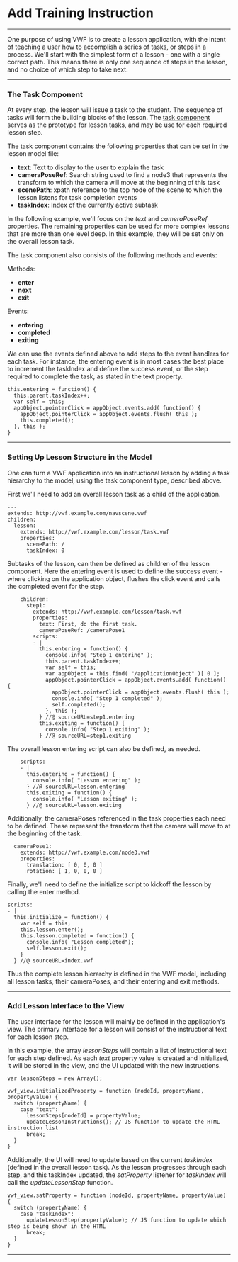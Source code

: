 # Add Training Instruction

--------------

One purpose of using VWF is to create a lesson application, with the intent of teaching a user how to accomplish a series of tasks, or steps in a process. We'll start with the simplest form of a lesson - one with a single correct path. This means there is only one sequence of steps in the lesson, and no choice of which step to take next.

--------------

### The Task Component

At every step, the lesson will issue a task to the student. The sequence of tasks will form the building blocks of the lesson. The [task component](application.html) serves as the prototype for lesson tasks, and may be use for each required lesson step. 

The task component contains the following properties that can be set in the lesson model file:

* **text**: Text to display to the user to explain the task
* **cameraPoseRef**: Search string used to find a node3 that represents the transform to which the camera will move at the beginning of this task
* **scenePath**: xpath reference to the top node of the scene to which the lesson listens for task completion events
* **taskIndex**: Index of the currently active subtask

In the following example, we'll focus on the *text* and *cameraPoseRef* properties. The remaining properties can be used for more complex lessons that are more than one level deep. In this example, they will be set only on the overall lesson task.

The task component also consists of the following methods and events:

Methods:

* **enter**
* **next**
* **exit**

Events:

* **entering**
* **completed**
* **exiting**

We can use the events defined above to add steps to the event handlers for each task. For instance, the entering event is in most cases the best place to increment the taskIndex and define the success event, or the step required to complete the task, as stated in the text property.

	this.entering = function() {
	  this.parent.taskIndex++;
	  var self = this;
	  appObject.pointerClick = appObject.events.add( function() {
	    appObject.pointerClick = appObject.events.flush( this );
	    this.completed();
	  }, this );
	}

--------------

### Setting Up Lesson Structure in the Model

One can turn a VWF application into an instructional lesson by adding a task hierarchy to the model, using the task component type, described above.

First we'll need to add an overall lesson task as a child of the application. 

	--- 
	extends: http://vwf.example.com/navscene.vwf
	children:
	  lesson:
        extends: http://vwf.example.com/lesson/task.vwf
        properties:
          scenePath: /
          taskIndex: 0

Subtasks of the lesson, can then be defined as children of the lesson component. Here the entering event is used to define the success event - where clicking on the application object, flushes the click event and calls the completed event for the step. 

        children:
          step1:
            extends: http://vwf.example.com/lesson/task.vwf
            properties:
              text: First, do the first task.
              cameraPoseRef: /cameraPose1
            scripts:
            - |
              this.entering = function() {
                console.info( "Step 1 entering" );
                this.parent.taskIndex++;
                var self = this;
                var appObject = this.find( "/applicationObject" )[ 0 ];
                appObject.pointerClick = appObject.events.add( function() {
                  appObject.pointerClick = appObject.events.flush( this );
                  console.info( "Step 1 completed" );
                  self.completed();
                }, this );
              } //@ sourceURL=step1.entering
              this.exiting = function() {
                console.info( "Step 1 exiting" );
              } //@ sourceURL=step1.exiting

The overall lesson entering script can also be defined, as needed.

        scripts:
        - |
          this.entering = function() {
            console.info( "Lesson entering" );
          } //@ sourceURL=lesson.entering
          this.exiting = function() {
            console.info( "Lesson exiting" );
          } //@ sourceURL=lesson.exiting

Additionally, the cameraPoses referenced in the task properties each need to be defined. These represent the transform that the camera will move to at the beginning of the task. 

      cameraPose1:
        extends: http://vwf.example.com/node3.vwf
        properties:
          translation: [ 0, 0, 0 ]
          rotation: [ 1, 0, 0, 0 ]

Finally, we'll need to define the initialize script to kickoff the lesson by calling the enter method. 

    scripts:
    - |
      this.initialize = function() {
        var self = this;
        this.lesson.enter();
        this.lesson.completed = function() {
          console.info( "Lesson completed");
          self.lesson.exit();
        }
      } //@ sourceURL=index.vwf

Thus the complete lesson hierarchy is defined in the VWF model, including all lesson tasks, their cameraPoses, and their entering and exit methods. 

--------------

### Add Lesson Interface to the View

The user interface for the lesson will mainly be defined in the application's view. The primary interface for a lesson will consist of the instructional text for each lesson step.

In this example, the array *lessonSteps* will contain a list of instructional text for each step defined. As each *text* property value is created and initialized, it will be stored in the view, and the UI updated with the new instructions. 

	var lessonSteps = new Array();

	vwf_view.initializedProperty = function (nodeId, propertyName, propertyValue) {
	  switch (propertyName) {
	    case "text": 
	      lessonSteps[nodeId] = propertyValue;
	      updateLessonInstructions(); // JS function to update the HTML instruction list
	      break;
	  }
	}

Additionally, the UI will need to update based on the current *taskIndex* (defined in the overall lesson task). As the lesson progresses through each step, and this taskIndex updated, the *satProperty* listener for *taskIndex* will call the *updateLessonStep* function.

	vwf_view.satProperty = function (nodeId, propertyName, propertyValue) {
	  switch (propertyName) {
	    case "taskIndex":
	      updateLessonStep(propertyValue); // JS function to update which step is being shown in the HTML
	      break;
	  }
	}

--------------

<!-- **Note: need to update build to include subfolders** 
[task component](jsdoc_cmp/symbols/instruction.vwf.html) -->